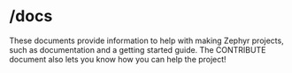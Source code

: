 # /docs
These documents provide information to help with making Zephyr projects, such as documentation and a getting started guide. The CONTRIBUTE document also lets you know how you can help the project!